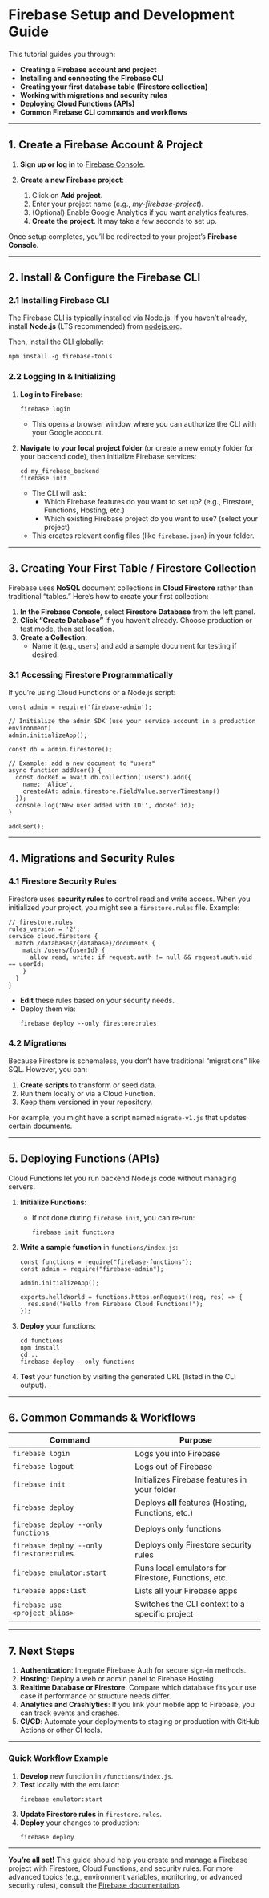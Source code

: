 # Firebase Setup and Development Guide

This tutorial guides you through:
- **Creating a Firebase account and project**
- **Installing and connecting the Firebase CLI**
- **Creating your first database table (Firestore collection)**
- **Working with migrations and security rules**
- **Deploying Cloud Functions (APIs)**
- **Common Firebase CLI commands and workflows**

---

## 1. Create a Firebase Account & Project

1. **Sign up or log in** to [Firebase Console](https://console.firebase.google.com/).

2. **Create a new Firebase project**:
   1. Click on **Add project**.
   2. Enter your project name (e.g., *my-firebase-project*).
   3. (Optional) Enable Google Analytics if you want analytics features.
   4. **Create the project**. It may take a few seconds to set up.

Once setup completes, you’ll be redirected to your project’s **Firebase Console**.

---

## 2. Install & Configure the Firebase CLI

### 2.1 Installing Firebase CLI

The Firebase CLI is typically installed via Node.js. If you haven’t already, install **Node.js** (LTS recommended) from [nodejs.org](https://nodejs.org/).

Then, install the CLI globally:

```
npm install -g firebase-tools
```

### 2.2 Logging In & Initializing

1. **Log in to Firebase**:

   ```
   firebase login
   ```

   - This opens a browser window where you can authorize the CLI with your Google account.

2. **Navigate to your local project folder** (or create a new empty folder for your backend code), then initialize Firebase services:

   ```
   cd my_firebase_backend
   firebase init
   ```

   - The CLI will ask:
     - Which Firebase features do you want to set up? (e.g., Firestore, Functions, Hosting, etc.)
     - Which existing Firebase project do you want to use? (select your project)
   - This creates relevant config files (like `firebase.json`) in your folder.

---

## 3. Creating Your First Table / Firestore Collection

Firebase uses **NoSQL** document collections in **Cloud Firestore** rather than traditional “tables.” Here’s how to create your first collection:

1. **In the Firebase Console**, select **Firestore Database** from the left panel.
2. **Click “Create Database”** if you haven’t already. Choose production or test mode, then set location.
3. **Create a Collection**:
   - Name it (e.g., `users`) and add a sample document for testing if desired.

### 3.1 Accessing Firestore Programmatically

If you’re using Cloud Functions or a Node.js script:

```
const admin = require('firebase-admin');

// Initialize the admin SDK (use your service account in a production environment)
admin.initializeApp();

const db = admin.firestore();

// Example: add a new document to "users"
async function addUser() {
  const docRef = await db.collection('users').add({
    name: 'Alice',
    createdAt: admin.firestore.FieldValue.serverTimestamp()
  });
  console.log('New user added with ID:', docRef.id);
}

addUser();
```

---

## 4. Migrations and Security Rules

### 4.1 Firestore Security Rules

Firestore uses **security rules** to control read and write access. When you initialized your project, you might see a `firestore.rules` file. Example:

```
// firestore.rules
rules_version = '2';
service cloud.firestore {
  match /databases/{database}/documents {
    match /users/{userId} {
      allow read, write: if request.auth != null && request.auth.uid == userId;
    }
  }
}
```

- **Edit** these rules based on your security needs.  
- Deploy them via:
  ```
  firebase deploy --only firestore:rules
  ```

### 4.2 Migrations

Because Firestore is schemaless, you don’t have traditional “migrations” like SQL. However, you can:

1. **Create scripts** to transform or seed data.  
2. Run them locally or via a Cloud Function.  
3. Keep them versioned in your repository.

For example, you might have a script named `migrate-v1.js` that updates certain documents.

---

## 5. Deploying Functions (APIs)

Cloud Functions let you run backend Node.js code without managing servers.

1. **Initialize Functions**:
   - If not done during `firebase init`, you can re-run:
     ```
     firebase init functions
     ```

2. **Write a sample function** in `functions/index.js`:

   ```
   const functions = require("firebase-functions");
   const admin = require("firebase-admin");

   admin.initializeApp();

   exports.helloWorld = functions.https.onRequest((req, res) => {
     res.send("Hello from Firebase Cloud Functions!");
   });
   ```

3. **Deploy** your functions:
   ```
   cd functions
   npm install
   cd ..
   firebase deploy --only functions
   ```

4. **Test** your function by visiting the generated URL (listed in the CLI output).

---

## 6. Common Commands & Workflows

| Command                                              | Purpose                                          |
|------------------------------------------------------|--------------------------------------------------|
| ```firebase login```                          | Logs you into Firebase                           |
| ```firebase logout```                         | Logs out of Firebase                             |
| ```firebase init```                           | Initializes Firebase features in your folder     |
| ```firebase deploy```                         | Deploys **all** features (Hosting, Functions, etc.) |
| ```firebase deploy --only functions```        | Deploys only functions                           |
| ```firebase deploy --only firestore:rules```  | Deploys only Firestore security rules            |
| ```firebase emulator:start```                 | Runs local emulators for Firestore, Functions, etc. |
| ```firebase apps:list```                      | Lists all your Firebase apps                     |
| ```firebase use <project_alias>```            | Switches the CLI context to a specific project   |

---

## 7. Next Steps

1. **Authentication**: Integrate Firebase Auth for secure sign-in methods.  
2. **Hosting**: Deploy a web or admin panel to Firebase Hosting.  
3. **Realtime Database or Firestore**: Compare which database fits your use case if performance or structure needs differ.  
4. **Analytics and Crashlytics**: If you link your mobile app to Firebase, you can track events and crashes.  
5. **CI/CD**: Automate your deployments to staging or production with GitHub Actions or other CI tools.

---

### Quick Workflow Example

1. **Develop** new function in `/functions/index.js`.  
2. **Test** locally with the emulator:
   ```
   firebase emulator:start
   ```
3. **Update Firestore rules** in `firestore.rules`.  
4. **Deploy** your changes to production:
   ```
   firebase deploy
   ```

---

**You’re all set!** This guide should help you create and manage a Firebase project with Firestore, Cloud Functions, and security rules. For more advanced topics (e.g., environment variables, monitoring, or advanced security rules), consult the [Firebase documentation](https://firebase.google.com/docs).  